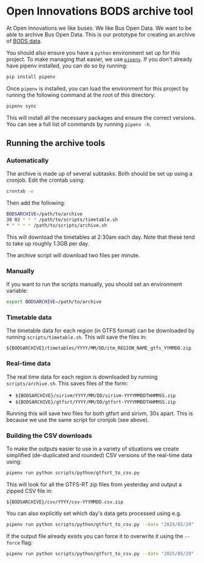 # Open Innovations BODS archive tool

At Open Innovations we like buses. We like Bus Open Data. We want to be able to archive Bus Open Data. This is our prototype for creating an archive of [BODS data](https://www.bus-data.dft.gov.uk/).

You should also ensure you have a `python` environment set up for this project. To make managing that easier, we use [`pipenv`](https://pipenv.pypa.io/en/latest/). If you don't already have pipenv installed, you can do so by running:

```bash
pip install pipenv
```

Once `pipenv` is installed, you can load the environment for this project by running the following command at the root of this directory:

```bash
pipenv sync
```

This will install all the necessary packages and ensure the correct versions. You can see a full list of commands by running `pipenv -h`.

## Running the archive tools

### Automatically

The archive is made up of several subtasks. Both should be set up using a cronjob. Edit the crontab using:

```bash
crontab -e
```
Then add the following:
```bash
BODSARCHIVE=/path/to/archive
30 02 * * * /path/to/scripts/timetable.sh
* * * * * /path/to/scripts/archive.sh
```

This will download the timetables at 2:30am each day. Note that these tend to take up roughly 1.3GB per day.

The archive script will download two files per minute.

### Manually

If you want to run the scripts manually, you should set an environment variable:

```bash
export BODSARCHIVE=/path/to/archive
```

### Timetable data

The timetable data for each region (in GTFS format) can be downloaded by running `scripts/timetable.sh`. This will save the files in:

`${BODSARCHIVE}/timetables/YYYY/MM/DD/itm_REGION_NAME_gtfs_YYMMDD.zip`


### Real-time data

The real time data for each region is downloaded by running `scripts/archive.sh`. This saves files of the form:

* `${BODSARCHIVE}/sirivm/YYYY/MM/DD/sirivm-YYYYMMDDTHHMMSS.zip`
* `${BODSARCHIVE}/gtfsrt/YYYY/MM/DD/gtfsrt-YYYYMMDDTHHMMSS.zip`

Running this will save two files for both gtfsrt and sirivm, 30s apart. This is because we use the same script for cronjob (see above).

### Building the CSV downloads

To make the outputs easier to use in a variety of situations we create simplified (de-duplicated and rounded) CSV versions of the real-time data using:

```bash
pipenv run python scripts/python/gtfsrt_to_csv.py
```

This will look for all the GTFS-RT zip files from yesterday and output a zipped CSV file in:

`${BODSARCHIVE}/csv/YYYY/csv-YYYMMDD.csv.zip`

You can also explicitly set which day's data gets processed using e.g.

```bash
pipenv run python scripts/python/gtfsrt_to_csv.py --date "2025/05/29"
```

If the output file already exists you can force it to overwrite it using the `--force` flag:

```bash
pipenv run python scripts/python/gtfsrt_to_csv.py --date "2025/05/29" --force
```
